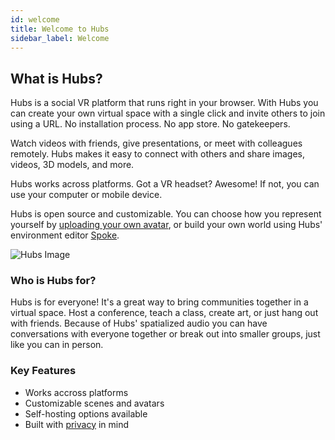 ```yaml
---
id: welcome
title: Welcome to Hubs
sidebar_label: Welcome
---
```


## What is Hubs?
Hubs is a social VR platform that runs right in your browser. With Hubs you can create your own virtual space with a single click and invite others to join using a URL. No installation process. No app store. No gatekeepers.

Watch videos with friends, give presentations, or meet with colleagues remotely. Hubs makes it easy to connect with others and share images, videos, 3D models, and more. 

Hubs works across platforms. Got a VR headset? Awesome! If not, you can use your computer or mobile device.

Hubs is open source and customizable. You can choose how you represent yourself by [uploading your own avatar](insert-avatar-url), or build your own world using Hubs' environment editor [Spoke](https://hubs.mozilla.com/spoke).

![Hubs Image](../img/hubs.png)


### Who is Hubs for?

Hubs is for everyone! It's a great way to bring communities together in a virtual space. Host a conference, teach a class, create art, or just hang out with friends. Because of Hubs' spatialized audio you can have conversations with everyone together or break out into smaller groups, just like you can in person. 


### Key Features

* Works accross platforms
* Customizable scenes and avatars
* Self-hosting options available
* Built with [privacy](https://blog.mozvr.com/creating-privacy-centric-virtual-spaces/) in mind


